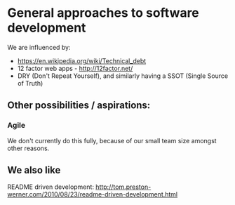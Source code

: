 # General approaches to software development

We are influenced by:

* https://en.wikipedia.org/wiki/Technical_debt
* 12 factor web apps - http://12factor.net/
* DRY (Don't Repeat Yourself), and similarly having a SSOT (Single Source of Truth)

## Other possibilities / aspirations:

### Agile 

We don't currently do this fully, because of our small team size 
amongst other reasons. 

## We also like

README driven development: http://tom.preston-werner.com/2010/08/23/readme-driven-development.html
